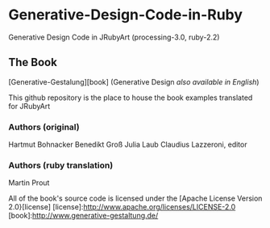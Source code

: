 # Generative-Design-Code-in-Ruby
Generative Design Code in JRubyArt (processing-3.0, ruby-2.2)

## The Book

[Generative-Gestalung][book] (Generative Design _also available in English_)

This github repository is the place to house the book examples translated for JRubyArt

### Authors (original)

Hartmut Bohnacker
Benedikt Groß
Julia Laub
Claudius Lazzeroni, editor

### Authors (ruby translation)

Martin Prout


All of the book's source code is licensed under the [Apache License Version 2.0}[license]
[license]:http://www.apache.org/licenses/LICENSE-2.0
[book]:http://www.generative-gestaltung.de/
